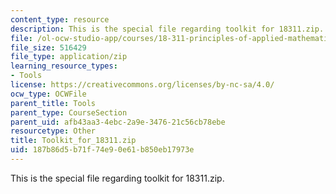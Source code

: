 ```yaml
---
content_type: resource
description: This is the special file regarding toolkit for 18311.zip.
file: /ol-ocw-studio-app/courses/18-311-principles-of-applied-mathematics-spring-2014/187b86d5b71f74e90e61b850eb17973e_Toolkit_for_18311.zip
file_size: 516429
file_type: application/zip
learning_resource_types:
- Tools
license: https://creativecommons.org/licenses/by-nc-sa/4.0/
ocw_type: OCWFile
parent_title: Tools
parent_type: CourseSection
parent_uid: afb43aa3-4ebc-2a9e-3476-21c56cb78ebe
resourcetype: Other
title: Toolkit_for_18311.zip
uid: 187b86d5-b71f-74e9-0e61-b850eb17973e
---
```

This is the special file regarding toolkit for 18311.zip.